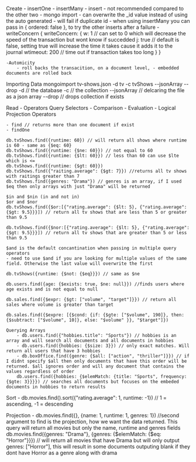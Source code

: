Create
    - insertOne
    - insertMany
    - insert - not recommended compared to the other two
    - mongo import 
    - can overwrite the _id value instead of using the auto generated
    - will fail if duplicate id
    - when using insertMany you can pass in { ordered: false }, to try the other inserts after a failure
    - writeConcern
       {
           writeConcern: { 
               w: 1 // can set to 0 which will decrease the speed of the transaction but wont know if succedded
               j: true // default is false, setting true will increase the time it takes cause it adds it to the journal 
               wtimeout: 200 // time out if transaction takes too long 
            }
       }

    -Automicity
        - roll backs the transacition, on a document level, - embedded documents are rolled back

Importing Data
mongoimport tv-shows.json -d tv -c tvShows --jsonArray --drop
 -d // the database
 -c // the collection
 --jsonArray // delcaring the file as a json array
 --drop // drops collection if exists

 
Read
    - Operators
        Query Selectors
            - Comparison
            - Evaluation
            - Logical
        Projection Operators

    - find // returns more than one document if exist
    - findOne

    db.tvShows.find({runtime: 60}) // will return all shows where runtime is 60 - same as {$eq: 60}
    db.tvShows.find({runtime: {$ne: 60}}) // not equal to 60
    db.tvShows.find({runtime: {$lt: 60}}) // less than 60 can use $lte which is <=
    db.tvShows.find({runtime: {$gt: 60}})
    db.tvShows.find({"raiting.average": {$gt: 7}}) //returns all tv shows with raitings greater than 7
    db.tvShows.find({genres: "Drama"}) // genres is an array, if I used $eq then only arrays with just "Drama" will be returned

    $in and $nin (in and not in)
    $or and $nor 
    db.tvShows.find({$or:[{"rating.average": {$lt: 5}, {"rating.average": {$gt: 9.5}}}]) // return all tv shows that are less than 5 or greater than 9.5

    db.tvShows.find({$nor:[{"rating.average": {$lt: 5}, {"rating.average": {$gt: 9.5}}}]) // return all tv shows that are greater than 5 or less than 9.5

    $and is the default concantination when passing in multiple query operators
    - need to use $and if you are looking for multiple values of the same field. Otherwise the last value will overwrite the first

    db.tvShows({runtime: {$not: {$eq}}}) // same as $ne

    db.users.find({age: {$exists: true, $ne: null}}) //finds users where age exists and is not equal to null

    db.sales.find({$expr: {$gt: ["volume", "target"]}}) // return all sales where volume is greater than target

    db.sales.find({$expre: [{$cond: {if: {$gte: ["$volume", 190]}, then: {$subtract: ["$volume", 10]}, else: "$volume" }}, "$target"]}) 
    
    Querying Arrays
        - db.users.find({"hobbies.title": "Sports"}) // hobbies is an array and will search all documents and all documents in hobbies 
        - db.users.find({hobbies: {$size: 3}}) // only exact matches. Will return all users that have 3 hobbies
        - db.boxOffice.find({genre: {$all: ["action", "thriller"]}}) // if I didnt specify $all then only documents that have this order will be returned. $all ignores order and will any document that contains the values regardless of order
        db.users.find({hobbies: {$elemMatch: {title: "Sports", frequency: {$gte: 3}}}}) // searches all documents but focuses on the embeded documents in hobbies to return results

Sort
    - db.movies.find().sort({"rating.average": 1, runtime: -1}) // 1 = ascending, -1 = descending

Projection
    - db.movies.find({}, {name: 1, runtime: 1, genres: 1}) //second argument to find is the projection, how we want the data returned. This query will return all movies but only the name, runtime and genres fields
    db.movies.find({genres: "Drama"}, {genres: {$elemMatch: {$eq: "Horror"}}}) // will return all movies that have Drama but will only output genres: ["Horror"], this will result in some documents outputing blank if they dont have Horror as a genre along with drama 
